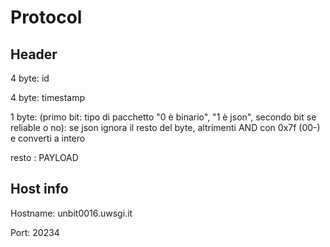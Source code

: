 # Protocol

## Header
4 byte: id

4 byte: timestamp

1 byte: (primo bit: tipo di pacchetto "0 è binario", "1 è json", secondo bit se reliable o no): se json ignora il resto del byte, altrimenti AND con 0x7f (00-) e converti a intero

resto : PAYLOAD

## Host info
Hostname: unbit0016.uwsgi.it

Port: 20234
